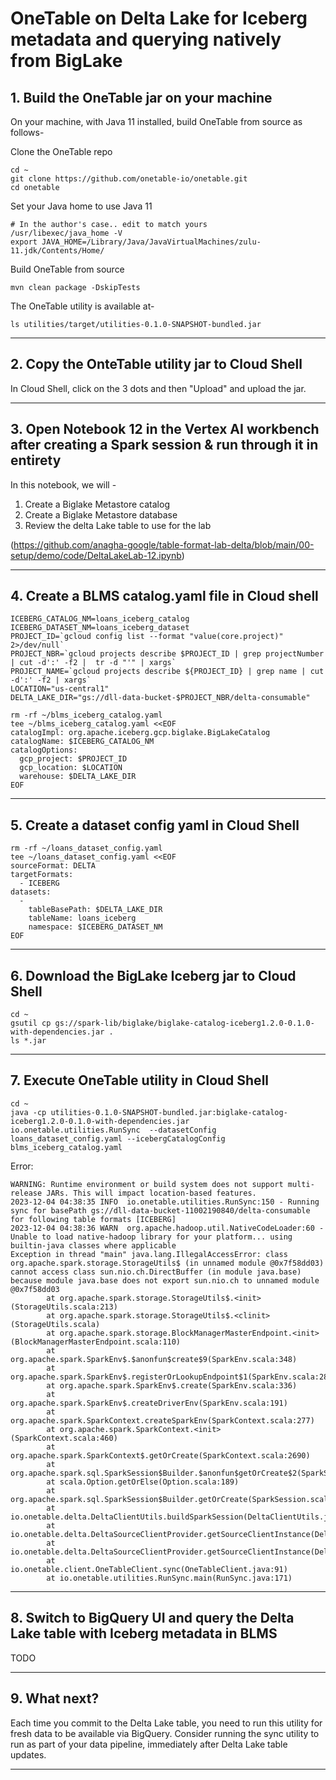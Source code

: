 # OneTable on Delta Lake for Iceberg metadata and querying natively from BigLake

## 1. Build the OneTable jar on your machine

On your machine, with Java 11 installed, build OneTable from source as follows-

Clone the OneTable repo
```
cd ~
git clone https://github.com/onetable-io/onetable.git
cd onetable
```

Set your Java home to use Java 11
```
# In the author's case.. edit to match yours
/usr/libexec/java_home -V
export JAVA_HOME=/Library/Java/JavaVirtualMachines/zulu-11.jdk/Contents/Home/
```

Build OneTable from source
```
mvn clean package -DskipTests
```

The OneTable utility is available at-
```
ls utilities/target/utilities-0.1.0-SNAPSHOT-bundled.jar
```

<hr>

## 2. Copy the OnteTable utility jar to Cloud Shell

In Cloud Shell, click on the 3 dots and then "Upload" and upload the jar.

<hr>

## 3. Open Notebook 12 in the Vertex AI workbench after creating a Spark session & run through it in entirety

In this notebook, we will -
1. Create a Biglake Metastore catalog
2. Create a Biglake Metastore database
3. Review the delta Lake table to use for the lab

(https://github.com/anagha-google/table-format-lab-delta/blob/main/00-setup/demo/code/DeltaLakeLab-12.ipynb)

<hr>
   
## 4. Create a BLMS catalog.yaml file in Cloud shell

```
ICEBERG_CATALOG_NM=loans_iceberg_catalog
ICEBERG_DATASET_NM=loans_iceberg_dataset
PROJECT_ID=`gcloud config list --format "value(core.project)" 2>/dev/null`
PROJECT_NBR=`gcloud projects describe $PROJECT_ID | grep projectNumber | cut -d':' -f2 |  tr -d "'" | xargs`
PROJECT_NAME=`gcloud projects describe ${PROJECT_ID} | grep name | cut -d':' -f2 | xargs`
LOCATION="us-central1"
DELTA_LAKE_DIR="gs://dll-data-bucket-$PROJECT_NBR/delta-consumable"

rm -rf ~/blms_iceberg_catalog.yaml
tee ~/blms_iceberg_catalog.yaml <<EOF
catalogImpl: org.apache.iceberg.gcp.biglake.BigLakeCatalog
catalogName: $ICEBERG_CATALOG_NM
catalogOptions:
  gcp_project: $PROJECT_ID
  gcp_location: $LOCATION
  warehouse: $DELTA_LAKE_DIR
EOF
```

<hr>

## 5. Create a dataset config yaml in Cloud Shell

```
rm -rf ~/loans_dataset_config.yaml
tee ~/loans_dataset_config.yaml <<EOF
sourceFormat: DELTA
targetFormats:
  - ICEBERG
datasets:
  -
    tableBasePath: $DELTA_LAKE_DIR
    tableName: loans_iceberg
    namespace: $ICEBERG_DATASET_NM
EOF
```

<hr>

## 6. Download the BigLake Iceberg jar to Cloud Shell

```
cd ~
gsutil cp gs://spark-lib/biglake/biglake-catalog-iceberg1.2.0-0.1.0-with-dependencies.jar .
ls *.jar
```

<hr>

## 7. Execute OneTable utility in Cloud Shell

```
cd ~
java -cp utilities-0.1.0-SNAPSHOT-bundled.jar:biglake-catalog-iceberg1.2.0-0.1.0-with-dependencies.jar  io.onetable.utilities.RunSync  --datasetConfig loans_dataset_config.yaml --icebergCatalogConfig blms_iceberg_catalog.yaml
```

Error:
```
WARNING: Runtime environment or build system does not support multi-release JARs. This will impact location-based features.
2023-12-04 04:38:35 INFO  io.onetable.utilities.RunSync:150 - Running sync for basePath gs://dll-data-bucket-11002190840/delta-consumable for following table formats [ICEBERG]
2023-12-04 04:38:36 WARN  org.apache.hadoop.util.NativeCodeLoader:60 - Unable to load native-hadoop library for your platform... using builtin-java classes where applicable
Exception in thread "main" java.lang.IllegalAccessError: class org.apache.spark.storage.StorageUtils$ (in unnamed module @0x7f58dd03) cannot access class sun.nio.ch.DirectBuffer (in module java.base) because module java.base does not export sun.nio.ch to unnamed module @0x7f58dd03
        at org.apache.spark.storage.StorageUtils$.<init>(StorageUtils.scala:213)
        at org.apache.spark.storage.StorageUtils$.<clinit>(StorageUtils.scala)
        at org.apache.spark.storage.BlockManagerMasterEndpoint.<init>(BlockManagerMasterEndpoint.scala:110)
        at org.apache.spark.SparkEnv$.$anonfun$create$9(SparkEnv.scala:348)
        at org.apache.spark.SparkEnv$.registerOrLookupEndpoint$1(SparkEnv.scala:287)
        at org.apache.spark.SparkEnv$.create(SparkEnv.scala:336)
        at org.apache.spark.SparkEnv$.createDriverEnv(SparkEnv.scala:191)
        at org.apache.spark.SparkContext.createSparkEnv(SparkContext.scala:277)
        at org.apache.spark.SparkContext.<init>(SparkContext.scala:460)
        at org.apache.spark.SparkContext$.getOrCreate(SparkContext.scala:2690)
        at org.apache.spark.sql.SparkSession$Builder.$anonfun$getOrCreate$2(SparkSession.scala:949)
        at scala.Option.getOrElse(Option.scala:189)
        at org.apache.spark.sql.SparkSession$Builder.getOrCreate(SparkSession.scala:943)
        at io.onetable.delta.DeltaClientUtils.buildSparkSession(DeltaClientUtils.java:47)
        at io.onetable.delta.DeltaSourceClientProvider.getSourceClientInstance(DeltaSourceClientProvider.java:32)
        at io.onetable.delta.DeltaSourceClientProvider.getSourceClientInstance(DeltaSourceClientProvider.java:29)
        at io.onetable.client.OneTableClient.sync(OneTableClient.java:91)
        at io.onetable.utilities.RunSync.main(RunSync.java:171)
```

<hr>

## 8. Switch to BigQuery UI and query the Delta Lake table with Iceberg metadata in BLMS

TODO

<hr>

## 9. What next?

Each time you commit to the Delta Lake table, you need to run this utility for fresh data to be available via BigQuery. Consider running the sync utility to run as part of your data pipeline, immediately after Delta Lake table updates.

<hr>

